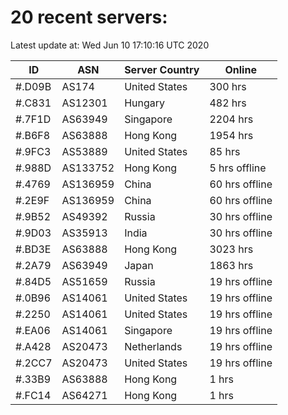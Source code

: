 # 20 recent servers:

Latest update at: Wed Jun 10 17:10:16 UTC 2020

| ID | ASN | Server Country | Online |
| -- | --- | -------------- | ------ |
| #.D09B | AS174 | United States | 300 hrs |
| #.C831 | AS12301 | Hungary | 482 hrs |
| #.7F1D | AS63949 | Singapore | 2204 hrs |
| #.B6F8 | AS63888 | Hong Kong | 1954 hrs |
| #.9FC3 | AS53889 | United States | 85 hrs |
| #.988D | AS133752 | Hong Kong | 5 hrs offline |
| #.4769 | AS136959 | China | 60 hrs offline |
| #.2E9F | AS136959 | China | 60 hrs offline |
| #.9B52 | AS49392 | Russia | 30 hrs offline |
| #.9D03 | AS35913 | India | 30 hrs offline |
| #.BD3E | AS63888 | Hong Kong | 3023 hrs |
| #.2A79 | AS63949 | Japan | 1863 hrs |
| #.84D5 | AS51659 | Russia | 19 hrs offline |
| #.0B96 | AS14061 | United States | 19 hrs offline |
| #.2250 | AS14061 | United States | 19 hrs offline |
| #.EA06 | AS14061 | Singapore | 19 hrs offline |
| #.A428 | AS20473 | Netherlands | 19 hrs offline |
| #.2CC7 | AS20473 | United States | 19 hrs offline |
| #.33B9 | AS63888 | Hong Kong | 1 hrs |
| #.FC14 | AS64271 | Hong Kong | 1 hrs |

